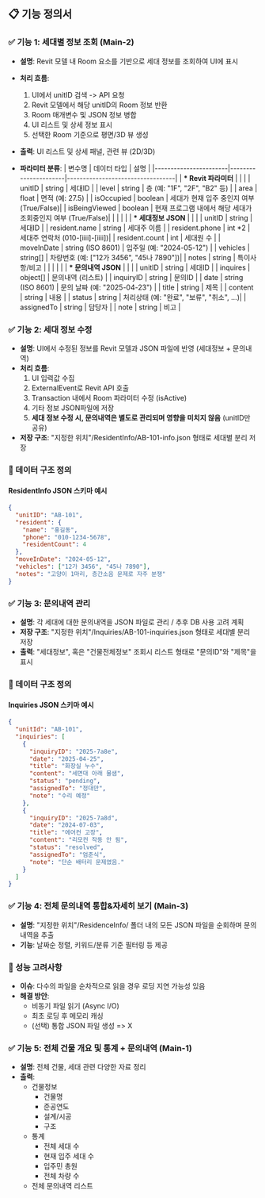 ## 📋 기능 정의서

### ✅ 기능 1: 세대별 정보 조회 (Main-2)
- **설명**: Revit 모델 내 Room 요소를 기반으로 세대 정보를 조회하여 UI에 표시
- **처리 흐름**:
  1. UI에서 unitID 검색 -> API 요청
  2. Revit 모델에서 해당 unitID의 Room 정보 반환
  3. Room 매개변수 및 JSON 정보 병합
  4. UI 리스트 및 상세 정보 표시
  5. 선택한 Room 기준으로 평면/3D 뷰 생성
- **출력**: UI 리스트 및 상세 패널, 관련 뷰 (2D/3D)

- **파라미터 분류**:
  | 변수명                | 데이터 타입          | 설명                             |
  |-----------------------|----------------------|----------------------------------|
  | **\* Revit 파라미터** |                      |                                  |
  | unitID                | string               | 세대ID                           |
  | level                 | string               | 층 (예: "1F", "2F", "B2" 등)     |
  | area                  | float                | 면적 (예: 27.5)                  |
  | isOccupied            | boolean              | 세대가 현재 입주 중인지 여부 (True/False)|
  | isBeingViewed         | boolean              | 현재 프로그램 내에서 해당 세대가 조회중인지 여부 (True/False)|
  |                       |                      |                                  |
  | **\* 세대정보 JSON**  |                      |                                  |
  | unitID                | string               | 세대ID                           |
  | resident.name         | string               | 세대주 이름                      |
  | resident.phone        | int *2               | 세대주 연락처 (010-[iiii]-[iiii])|
  | resident.count        | int                  | 세대원 수                        |
  | moveInDate            | string (ISO 8601)    | 입주일 (예: "2024-05-12")        |
  | vehicles              | string[]             | 차량번호 (예: ["12가 3456", "45나 7890"])|
  | notes                 | string               | 특이사항/비고                    |
  |                       |                      |                                  |
  | **\* 문의내역 JSON**  |                      |                                  |
  | unitID                | string               | 세대ID                           |
  | inquires              | object[]             | 문의내역 (리스트)                |
  | inquiryID             | string               | 문의ID                           |
  | date                  | string (ISO 8601)    | 문의 날짜 (예: "2025-04-23")     |
  | title                 | string               | 제목                             |
  | content               | string               | 내용                             |
  | status                | string               | 처리상태 (예: "완료", "보류", "취소", ...)|
  | assignedTo            | string               | 담당자                           |
  | note                  | string               | 비고                             |
  



### ✅ 기능 2: 세대 정보 수정
- **설명**: UI에서 수정된 정보를 Revit 모델과 JSON 파일에 반영 (세대정보 + 문의내역)
- **처리 흐름**:
  1. UI 입력값 수집
  2. ExternalEvent로 Revit API 호출
  3. Transaction 내에서 Room 파라미터 수정 (isActive)
  4. 기타 정보 JSON파일에 저장
  5. **세대 정보 수정 시, 문의내역은 별도로 관리되며 영향을 미치지 않음** (unitID만 공유)
- **저장 구조**: "지정한 위치"/ResidentInfo/AB-101-info.json 형태로 세대별 분리 저장
### 📄 데이터 구조 정의
#### ResidentInfo JSON 스키마 예시
```json
{
  "unitID": "AB-101",
  "resident": {
    "name": "홍길동",
    "phone": "010-1234-5678",
    "residentCount": 4
  },
  "moveInDate": "2024-05-12",
  "vehicles": ["12가 3456", "45나 7890"],
  "notes": "고양이 1마리, 층간소음 문제로 자주 분쟁"
}
```


### ✅ 기능 3: 문의내역 관리
- **설명**: 각 세대에 대한 문의내역을 JSON 파일로 관리 / 추후 DB 사용 고려 계획
- **저장 구조**: "지정한 위치"/Inquiries/AB-101-inquiries.json 형태로 세대별 분리 저장
- **출력**: "세대정보", 혹은 "건물전체정보" 조회시 리스트 형태로 "문의ID"와 "제목"을 표시

### 📄 데이터 구조 정의
#### Inquiries JSON 스키마 예시
```json
{
  "unitId": "AB-101",
  "inquiries": [
    {
      "inquiryID": "2025-7a8e",
      "date": "2025-04-25",
      "title": "화장실 누수",
      "content": "세면대 아래 물샘",
      "status": "pending",
      "assignedTo": "정대만",
      "note": "수리 예정"
    },
    {
      "inquiryID": "2025-7a8d",
      "date": "2024-07-03",
      "title": "에어컨 고장",
      "content": "리모컨 작동 안 됨",
      "status": "resolved",
      "assignedTo": "엄준식",
      "note": "단순 배터리 문제였음."
    }
  ]
}
```


### ✅ 기능 4: 전체 문의내역 통합&자세히 보기 (Main-3)
- **설명**: "지정한 위치"/ResidenceInfo/ 폴더 내의 모든 JSON 파일을 순회하며 문의내역을 추출
- **기능**: 날짜순 정렬, 키워드/분류 기준 필터링 등 제공


### 💭 성능 고려사항
- **이슈**: 다수의 파일을 순차적으로 읽을 경우 로딩 지연 가능성 있음
- **해결 방안**:
  - 비동기 파일 읽기 (Async I/O)
  - 최초 로딩 후 메모리 캐싱
  - (선택) 통합 JSON 파일 생성 => X


### ✅ 기능 5: 전체 건물 개요 및 통계 + 문의내역 (Main-1)
- **설명**: 전체 건물, 세대 관련 다양한 자료 정리
- **출력**: 
  - 건물정보
    - 건물명
    - 준공연도
    - 설계/시공
    - 구조
  - 통계
    - 전체 세대 수
    - 현재 입주 세대 수
    - 입주민 총원
    - 전체 차량 수
  - 전체 문의내역 리스트